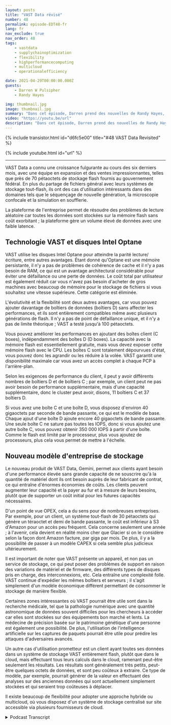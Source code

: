 ```yaml
---
layout: posts
title: "VAST Data révisé"
number: 48
permalink: episode-EDT48-fr
lang: fr
nav_exclude: true
nav_order: 48
tags:
    - vastdata
    - supplychainoptimization
    - flexibility
    - highperformancecomputing
    - multicloud
    - operationalefficiency

date: 2021-04-29T00:00:00.000Z
guests:
    - Darren W Pulsipher
    - Randy Hayes

img: thumbnail.jpg
image: thumbnail.jpg
summary: "Dans cet épisode, Darren prend des nouvelles de Randy Hayes, désormais VP des ventes pour le secteur public de VAST Data, six mois après leur dernière conversation pour voir comment ils se portent dans l'industrie, ce qu'il y a de nouveau chez VAST, et des cas d'utilisation intéressants. Leur nouveau produit, Gemini, propose un modèle d'entreprise de stockage différent."
video: "https://youtu.be/url"
description: "Dans cet épisode, Darren prend des nouvelles de Randy Hayes, désormais VP des ventes pour le secteur public de VAST Data, six mois après leur dernière conversation pour voir comment ils se portent dans l'industrie, ce qu'il y a de nouveau chez VAST, et des cas d'utilisation intéressants. Leur nouveau produit, Gemini, propose un modèle d'entreprise de stockage différent."
---
```


<div>
{% include transistor.html id="d6fc5e00" title="#48 VAST Data Revisited" %}

{% include youtube.html id="url" %}
</div>

---

VAST Data a connu une croissance fulgurante au cours des six derniers mois, avec une équipe en expansion et des ventes impressionnantes, telles que près de 70 pétaoctets de stockage flash fournis au gouvernement fédéral. En plus du partage de fichiers général avec leurs systèmes de stockage tout-flash, ils ont des cas d'utilisation intéressants dans des domaines tels que le séquençage de nouvelle génération, la microscopie confocale et la simulation en soufflerie.

La plateforme de l'entreprise permet de résoudre des problèmes de lecture aléatoire car toutes les données sont stockées sur la mémoire flash sans coût exorbitant ; la plateforme gère un volume élevé de données avec une faible latence.

## Technologie VAST et disques Intel Optane

VAST utilise les disques Intel Optane pour atteindre la parité lecture/écriture, entre autres avantages. Étant donné qu'Optane est une mémoire persistante, il n'y a pas de problèmes de cohérence de cache et il n'y a pas besoin de RAM, ce qui est un avantage architectural considérable pour éviter une défaillance ou une perte de données. Le coût total par utilisateur est également réduit car vous n'avez pas besoin d'acheter de gros machines avec beaucoup de mémoire pour le stockage de fichiers si vous souhaitez une vitesse supérieure. Cette catégorie est éliminée.

L'évolutivité et la flexibilité sont deux autres avantages, car vous pouvez ajouter davantage de boîtiers de données (boîtiers D) sans affecter les performances, et ils sont entièrement compatibles même avec plusieurs générations de flash. Il n'y a pas de point de défaillance unique, et il n'y a pas de limite théorique ; VAST a testé jusqu'à 100 pétaoctets.

Vous pouvez améliorer les performances en ajoutant des boîtes client (C boxes), indépendamment des boîtes D (D boxes). La capacité avec la mémoire flash est essentiellement gratuite, mais vous devez exposer cette mémoire flash avec le CPU. Les boîtes C sont totalement dépourvues d'état, vous pouvez donc les agrandir ou les réduire à la volée. VAST garantit une disponibilité maximale car vous avez un accès complet à chaque PCP à l'arrière-plan.

Selon les exigences de performance du client, il peut y avoir différents nombres de boîtiers D et de boîtiers C ; par exemple, un client peut ne pas avoir besoin de performance supplémentaire, mais d'une capacité supplémentaire, donc le cluster peut avoir, disons, 11 boîtiers C et 37 boîtiers D.

Si vous avez une boîte C et une boîte D, vous disposez d'environ 40 gigaoctets par seconde de bande passante, ce qui est le modèle de base. Chaque ajout d'une boîte D ajoute encore 40 gigaoctets de bande passante. Une seule boîte C ne sature pas toutes les IOPS, donc si vous ajoutez une autre boîte C, vous pouvez obtenir 350 000 IOPS à partir d'une boîte. Comme le flash est limité par le processeur, plus vous ajoutez de processeurs, plus cela vous permet de mettre à l'échelle.

## Nouveau modèle d'entreprise de stockage

Le nouveau produit de VAST Data, Gemini, permet aux clients ayant besoin d'une performance élevée sans grande capacité de ne souscrire qu'à la quantité de matériel dont ils ont besoin auprès de leur fabricant de contrat, ce qui entraîne d'énormes économies de coûts. Les clients peuvent augmenter leur capacité et la payer au fur et à mesure de leurs besoins, plutôt que de supporter un coût initial pour les futures capacités nécessaires.

D'un point de vue OPEX, cela a du sens pour de nombreuses entreprises. Par exemple, pour un client, un système tout-flash de 30 pétaoctets qui génère un téraoctet et demi de bande passante, le coût est inférieur à S3 d'Amazon pour un accès peu fréquent. Cela concerne seulement une année ; à l'avenir, cela devient en réalité moins cher que Glacier si on le considère selon la façon dont Amazon facture, par giga par mois. De plus, il y a la possibilité de passer à un modèle CAPEX si cela semble plus judicieux ultérieurement.

Il est important de noter que VAST présente un appareil, et non pas un service de stockage, ce qui peut poser des problèmes de support en raison des variations de matériel et de firmware, des différents types de disques pris en charge, des interconnexions, etc. Cela entraîne une complexité folle. VAST continue d'expédier les mêmes boîtiers et serveurs ; il s'agit simplement d'un modèle économique différent permettant de consommer le stockage de manière flexible.

Certaines zones intéressantes où VAST pourrait être utile sont dans la recherche médicale, tel que la pathologie numérique avec une quantité astronomique de données souvent difficiles pour les chercheurs à accéder car elles sont stockées sur des équipements bon marché et lents. La médecine de précision basée sur le patrimoine génétique d'une personne est également une possibilité. De plus, l'utilisation de l'intelligence artificielle sur les captures de paquets pourrait être utile pour prédire les attaques d'adversaires avancés.

Un autre cas d'utilisation prometteur est un client ayant toutes ses données dans un système de stockage VAST entièrement flash, plutôt que dans le cloud, mais effectuant tous leurs calculs dans le cloud, ramenant peut-être seulement les résultats. Les résultats sont généralement très petits, peut-être quelques octets de données, et sont peu coûteux à extraire. Ce type de modèle, par exemple, pourrait générer de la valeur en effectuant des analyses sur des anciennes données qui sont actuellement simplement stockées et qui seraient trop coûteuses à déplacer.

Il existe beaucoup de flexibilité pour adopter une approche hybride ou multicloud, où vous disposez d'un système de stockage centralisé sur site accessible via plusieurs fournisseurs de cloud.



<details>
<summary> Podcast Transcript </summary>

<p></p>

</details>
